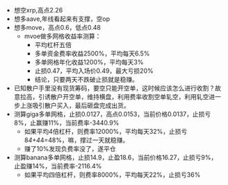 - 想空xrp,高点2.26
- 想多aave,年线看起来有支撑，空op
- 想多move，高点0.6，低点0.48
	- mvoe做多网格收益率测算：
		- 平均杠杆五倍
		- 多单资金费率收益2500%，平均每天6.5%
		- 多单网格年化收益1200%，平均每天3%
		- 止损0.47，平均入场价0.49，最大亏损20%
		- 结论，只要两天不跌破止损就是稳赚。
- 已知散户手里没有现货筹码，要空只能开空单，这时候应该怎么进行收割？故意拉高，引诱散户开空单，维持横盘，利用费率收割空单轧空，利用轧空进一步上涨吸引散户买入，最后砸盘完成出货。
- 测算giga多单网格，止损0.0127，高点0.0153，当前价格0.0137，止损亏8%，止赢赚11%，当前费率-3440.9%
	- 如果平均4倍杠杆，则费率12000%，平均每天32%，止损亏8*4+4*4=48%，嘛，撑过一天就稳赚。
	- 赚了10%发现负费率没了，遂平仓
- 测算banana多单网格，止损14.9，止盈18.6，当前价格16.27，止损亏9%，止盈赚14%，当前费率-2116.4%
	- 如果平均四倍杠杆，则费率8000%，平均每天22%，止损亏36%